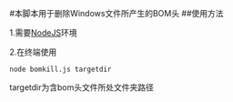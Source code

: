 #本脚本用于删除Windows文件所产生的BOM头
##使用方法


1.需要[NodeJS](https://nodejs.org/en/)环境

2.在终端使用

```
node bomkill.js targetdir
```

targetdir为含bom头文件所处文件夹路径